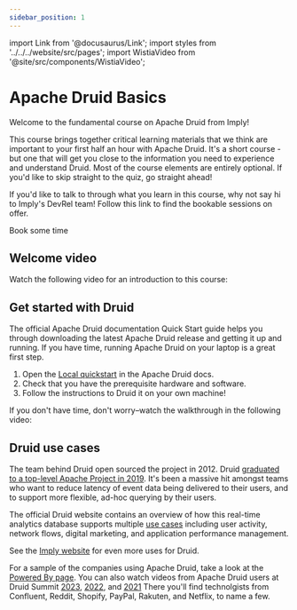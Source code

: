```yaml
---
sidebar_position: 1
---
```

import Link from '@docusaurus/Link';
import styles from '../../../website/src/pages';
import WistiaVideo from '@site/src/components/WistiaVideo';

# Apache Druid Basics

Welcome to the fundamental course on Apache Druid from Imply!

This course brings together critical learning materials that we think are important to your first half an hour with Apache Druid. It's a short course - but one that will get you close to the information you need to experience and understand Druid. Most of the course elements are entirely optional. If you'd like to skip straight to the quiz, go straight ahead!

If you'd like to talk to through what you learn in this course, why not say hi to Imply's DevRel team! Follow this link to find the bookable sessions on offer.

<div className={styles.buttons}>
          <Link
            className="button button--secondary button--lg"
            to="https://calendly.com/druidcommunity">
            Book some time
          </Link>
        </div>

## Welcome video

Watch the following video for an introduction to this course:

<!--TBD UPDATE FINAL VIDEO-->

<WistiaVideo videoId="yz0vrf2ilb" />

## Get started with Druid

The official Apache Druid documentation Quick Start guide helps you through downloading the latest Apache Druid release and getting it up and running. If you have time, running Apache Druid on your laptop is a great first step.

1. Open the [Local quickstart](https://druid.apache.org/docs/latest/tutorials/) in the Apache Druid docs.
1. Check that you have the prerequisite hardware and software.
1. Follow the instructions to Druid it on your own machine!

If you don't have time, don't worry–watch the walkthrough in the following video:

<!--TBD UPDATE FINAL VIDEO-->

<WistiaVideo videoId="yz0vrf2ilb" />

## Druid use cases

The team behind Druid open sourced  the project in 2012.
Druid [graduated to a top-level Apache Project in 2019](https://lists.apache.org/thread/16b4h20gpo2m14mjgb4hz4563glwzs7c).
It's been a massive hit amongst teams who want to reduce latency of event data being delivered to their users, and to support more flexible, ad-hoc querying by their users.

The official Druid website contains an overview of how this real-time analytics database supports multiple [use cases](https://druid.apache.org/use-cases/) including user activity, network flows, digital marketing, and application performance management.
<!-- Feel like we should do a deeper link than imply.io here -->
See the [Imply website](https://imply.io/) for even more uses for Druid.

For a sample of the companies using Apache Druid, take a look at the [Powered By page](https://druid.apache.org/druid-powered/).
You can also watch videos from Apache Druid users at Druid Summit [2023](https://www.youtube.com/playlist?list=PLDZysOZKycN4UZTJ8B3xQXdpqdmK8iiC5), [2022](https://www.youtube.com/playlist?list=PLDZysOZKycN6Bhp8sfenweb0qtRQELbDx), and [2021](https://www.youtube.com/playlist?list=PLDZysOZKycN4FuohgyYNEuI_Azt2ySIE_)
There you'll find technolgists from Confluent, Reddit, Shopify, PayPal, Rakuten, and Netflix, to name a few.





